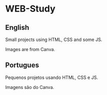 # WEB-Study

## English

Small projects using HTML, CSS and some JS.

Images are from Canva.

## Portugues

Pequenos projetos usando HTML, CSS e JS.

Imagens são do Canva.